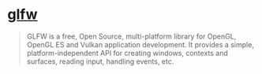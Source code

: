 # [glfw](https://www.glfw.org/docs/latest/index.html)
> GLFW is a free, Open Source, multi-platform library for OpenGL, OpenGL ES and Vulkan application development. It provides a simple, platform-independent API for creating windows, contexts and surfaces, reading input, handling events, etc.
